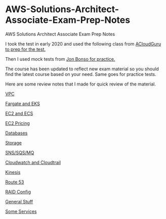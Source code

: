 # AWS-Solutions-Architect-Associate-Exam-Prep-Notes
AWS Solutions Architect Associate Exam Prep Notes

I took the test in early 2020 and used the following class from [ACloudGuru to prep for the test.](https://www.udemy.com/share/101WaCAEQfdVlUQHw=/)

Then I used mock tests from [Jon Bonso for practice.](https://www.udemy.com/share/102DhnAEQfdVlUQHw=/)

The course has been updated to reflect new exam material so you should find the latest course based on your need.
Same goes for practice tests.

Here are some review notes that I made for quick review of the material.

[VPC](https://github.com/prshrestha/AWS-Solutions-Architect-Associate-Exam-Prep-Notes/blob/main/VPC.md)

[Fargate and EKS](https://github.com/prshrestha/AWS-Solutions-Architect-Associate-Exam-Prep-Notes/blob/main/Fargate_EKS.md)

[EC2 and ECS](https://github.com/prshrestha/AWS-Solutions-Architect-Associate-Exam-Prep-Notes/blob/main/ec2_ecs.md)

[EC2 Pricing](https://github.com/prshrestha/AWS-Solutions-Architect-Associate-Exam-Prep-Notes/blob/main/ec2_pricing.md)

[Databases](https://github.com/prshrestha/AWS-Solutions-Architect-Associate-Exam-Prep-Notes/blob/main/Databases.md)

[Storage](https://github.com/prshrestha/AWS-Solutions-Architect-Associate-Exam-Prep-Notes/blob/main/Storage.md)

[SNS/SQS/MQ](https://github.com/prshrestha/AWS-Solutions-Architect-Associate-Exam-Prep-Notes/blob/main/SNSSQS.md)

[Cloudwatch and Cloudtrail](https://github.com/prshrestha/AWS-Solutions-Architect-Associate-Exam-Prep-Notes/blob/main/Cloudwatch_Cloudtrail.md)

[Kinesis](https://github.com/prshrestha/AWS-Solutions-Architect-Associate-Exam-Prep-Notes/blob/main/Kinesis.md)

[Route 53](https://github.com/prshrestha/AWS-Solutions-Architect-Associate-Exam-Prep-Notes/blob/main/route53.md)

[RAID Config](https://github.com/prshrestha/AWS-Solutions-Architect-Associate-Exam-Prep-Notes/blob/main/raid_config.md)

[General Stuff](https://github.com/prshrestha/AWS-Solutions-Architect-Associate-Exam-Prep-Notes/blob/main/General_Stuff.md)

[Some Services](https://github.com/prshrestha/AWS-Solutions-Architect-Associate-Exam-Prep-Notes/blob/main/services.md)
